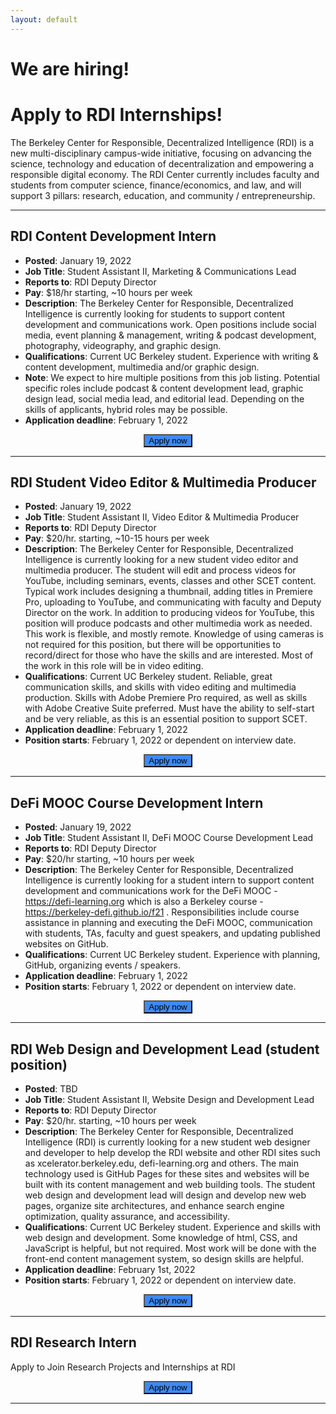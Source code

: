 ```yaml
---
layout: default
---
```


# We are hiring! 
# Apply to RDI Internships!

The Berkeley Center for Responsible, Decentralized Intelligence (RDI) is a new multi-disciplinary campus-wide initiative, focusing on advancing the science, technology and education of decentralization and empowering a responsible digital economy. The RDI Center currently includes faculty and students from computer science, finance/economics, and law, and will support 3 pillars: research, education, and community / entrepreneurship.

---

## RDI Content Development Intern

- **Posted**: January 19, 2022
- **Job Title**: Student Assistant II, Marketing & Communications Lead
- **Reports to**: RDI Deputy Director   
- **Pay**: $18/hr starting, ~10 hours per week
- **Description**: The Berkeley Center for Responsible, Decentralized Intelligence is currently looking for students to support content development and communications work. Open positions include social media, event planning & management, writing & podcast development, photography, videography, and graphic design. 
- **Qualifications**: Current UC Berkeley student. Experience with writing & content development, multimedia and/or graphic design.
- **Note**: We expect to hire multiple positions from this job listing. Potential specific roles include podcast & content development lead, graphic design lead, social media lead, and editorial lead. Depending on the skills of applicants, hybrid roles may be possible.
- **Application deadline**: February 1, 2022

<a href="https://forms.gle/Fk15hhNuqqJFmzY6A" style="width: 100%; align-content: center; justify-content: center; display: flex; text-decoration: none;padding: 0px;">
    <button class="our-button" style="background-color: #3E8AF2; margin: 0;">
        Apply now
    </button>
</a>

---

## RDI Student Video Editor & Multimedia Producer

- **Posted**: January 19, 2022
- **Job Title**: Student Assistant II, Video Editor & Multimedia Producer
- **Reports to**: RDI Deputy Director   
- **Pay**: $20/hr. starting, ~10-15 hours per week
- **Description**:  The Berkeley Center for Responsible, Decentralized Intelligence is currently looking for a new student video editor and multimedia producer. The student will edit and process videos for YouTube, including seminars, events, classes and other SCET content. Typical work includes designing a thumbnail, adding titles in Premiere Pro, uploading to YouTube, and communicating with faculty and Deputy Director on the work. In addition to producing videos for YouTube, this position will produce podcasts and other multimedia work as needed. This work is flexible, and mostly remote. Knowledge of using cameras is not required for this position, but there will be opportunities to record/direct for those who have the skills and are interested. Most of the work in this role will be in video editing. 
- **Qualifications**: Current UC Berkeley student. Reliable, great communication skills, and skills with video editing and multimedia production. Skills with Adobe Premiere Pro required, as well as skills with Adobe Creative Suite preferred. Must have the ability to self-start and be very reliable, as this is an essential position to support SCET. 
- **Application deadline**: February 1, 2022
- **Position starts**: February 1, 2022 or dependent on interview date.

<a href="https://forms.gle/3FYKX8JSJNefK3wX8" style="width: 100%; align-content: center; justify-content: center; display: flex; text-decoration: none;padding: 0px;">
    <button class="our-button" style="background-color: #3E8AF2; margin: 0;">
        Apply now
    </button>
</a>

---

## DeFi MOOC Course Development Intern

- **Posted**: January 19, 2022
- **Job Title**: Student Assistant II, DeFi MOOC Course Development Lead
- **Reports to**: RDI Deputy Director   
- **Pay**: $20/hr starting, ~10 hours per week
- **Description**: The Berkeley Center for Responsible, Decentralized Intelligence is currently looking for a student intern to support content development and communications work for the DeFi MOOC - https://defi-learning.org which is also a Berkeley course - https://berkeley-defi.github.io/f21 . Responsibilities include course assistance in planning and executing the DeFi MOOC, communication with students, TAs, faculty and guest speakers, and updating published websites on GitHub. 
- **Qualifications**: Current UC Berkeley student. Experience with planning, GitHub, organizing events / speakers.
- **Application deadline**: February 1, 2022
- **Position starts**: February 1, 2022 or dependent on interview date.

<a href="https://forms.gle/Ho8wF7H85itnCALg6" style="width: 100%; align-content: center; justify-content: center; display: flex; text-decoration: none;padding: 0px;">
    <button class="our-button" style="background-color: #3E8AF2; margin: 0;">
        Apply now
    </button>
</a>

---

## RDI Web Design and Development Lead (student position)

- **Posted**: TBD
- **Job Title**: Student Assistant II, Website Design and Development Lead
- **Reports to**: RDI Deputy Director
- **Pay**: $20/hr. starting, ~10 hours per week
- **Description**: The Berkeley Center for Responsible, Decentralized Intelligence (RDI) is currently looking for a new student web designer and developer to help develop the RDI website and other RDI sites such as xcelerator.berkeley.edu, defi-learning.org and others. The main technology used is GitHub Pages for these sites and websites will be built with its content management and web building tools. The student web design and development lead will design and develop new web pages, organize site architectures, and enhance search engine optimization, quality assurance, and accessibility.
- **Qualifications**: Current UC Berkeley student. Experience and skills with web design and development. Some knowledge of html, CSS, and JavaScript is helpful, but not required. Most work will be done with the front-end content management system, so design skills are helpful. 
- **Application deadline**: February 1st, 2022
- **Position starts**: February 1, 2022 or dependent on interview date.

<a href="https://forms.gle/Yr7mXhRa2tPDgn8PA" style="width: 100%; align-content: center; justify-content: center; display: flex; text-decoration: none;padding: 0px;">
    <button class="our-button" style="background-color: #3E8AF2; margin: 0;">
        Apply now
    </button>
</a>

---

## RDI Research Intern

Apply to Join Research Projects and Internships at RDI

<a href="https://docs.google.com/forms/d/e/1FAIpQLSfn16l-74qwGEzagjxT8ffbvShlIlZ6Zm3voiCnrh1PYJ_wvg/viewform" style="width: 100%; align-content: center; justify-content: center; display: flex; text-decoration: none;padding: 0px;">
    <button class="our-button" style="background-color: #3E8AF2; margin: 0;">
        Apply now
    </button>
</a>

---

